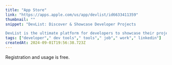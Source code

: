 ```yaml
---
title: "App Store"
link: "https://apps.apple.com/us/app/devlist/id6633411359"
thumbnail: ""
snippet: "DevList: Discover & Showcase Developer Projects

DevList is the ultimate platform for developers to showcase their projects, connect with other developers, and…"
tags: ["developer"," dev tools"," tools"," job"," work"," linkedin"]
createdAt: 2024-09-01T19:56:38.723Z
---
```

Registration and usage is free.
